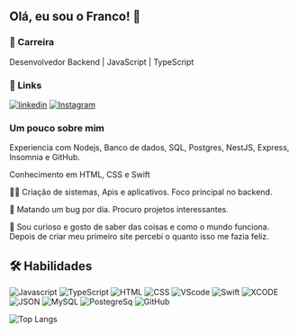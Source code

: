 
## Olá, eu sou o Franco! 👋


### 🚀 Carreira
Desenvolvedor Backend | JavaScript | TypeScript


### 🔗 Links

[![linkedin](https://img.shields.io/badge/linkedin-0A66C2?style=for-the-badge&logo=linkedin&logoColor=white)](https://www.linkedin.com/in/rafa-franco/)
[![Instagram](https://img.shields.io/badge/Instagram-E4405F?style=for-the-badge&logo=instagram&logoColor=white)](https://instagram.com/codefybr)



### Um pouco sobre mim
Experiencia com Nodejs, Banco de dados, SQL, Postgres, NestJS, Express, Insomnia e GitHub.

Conhecimento em HTML, CSS e Swift

👩‍💻 Criação de sistemas, Apis e aplicativos. Foco principal no backend.

🧠 Matando um bug por dia. Procuro projetos interessantes.

💬 Sou curioso e gosto de saber das coisas e como o mundo funciona. Depois de criar meu primeiro site percebi o quanto isso me fazia feliz.



## 🛠 Habilidades
![Javascript](https://img.shields.io/badge/JavaScript-323330?style=for-the-badge&logo=javascript&logoColor=F7DF1E) ![TypeScript](https://img.shields.io/badge/TypeScript-3178C6?style=for-the-badge&logo=typescript&logoColor=white) ![HTML](https://img.shields.io/badge/HTML-3178C6?style=for-the-badge&logo=HTML&logoColor=orange) ![CSS](https://img.shields.io/badge/CSS-3178C6?style=for-the-badge&logo=swift&logoColor=white)  ![VScode](https://img.shields.io/badge/Visual_Studio_Code-0078D4?style=for-the-badge&logo=visual%20studio%20code&logoColor=white)  ![Swift](https://img.shields.io/badge/Swift-FA7343?style=for-the-badge&logo=swift&logoColor=white) ![XCODE](https://img.shields.io/badge/Xcode-007ACC?style=for-the-badge&logo=Xcode&logoColor=white) ![JSON](https://img.shields.io/badge/json-5E5C5C?style=for-the-badge&logo=json&logoColor=white) ![MySQL](https://img.shields.io/badge/MySQL-005C84?style=for-the-badge&logo=mysql&logoColor=white) ![PostegreSq](https://img.shields.io/badge/PostgreSQL-316192?style=for-the-badge&logo=postgresql&logoColor=white) ![GitHub](https://img.shields.io/badge/GitHub-100000?style=for-the-badge&logo=github&logoColor=white) 

![Top Langs](https://github-readme-stats.vercel.app/api/top-langs/?username=rfrancodev&layout=compact)
